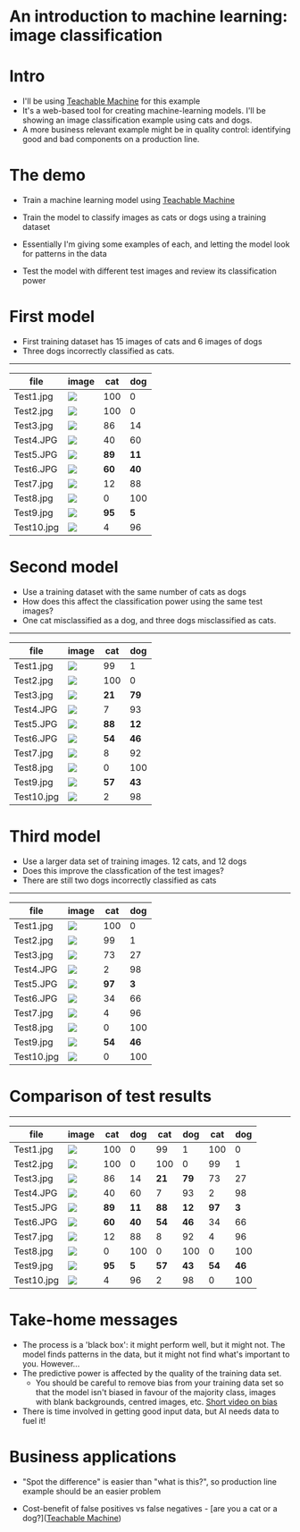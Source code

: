 # An introduction to machine learning: image classification

# Intro

- I'll be using [Teachable Machine](https://teachablemachine.withgoogle.com/train/image) for this example
- It's a web-based tool for creating machine-learning models. I'll be showing an image classification example using cats and dogs.
- A more business relevant example might be in quality control: identifying good and bad components on a production line.

# The demo

- Train a machine learning model using [Teachable Machine](https://teachablemachine.withgoogle.com/train)

- Train the model to classify images as cats or dogs using a training dataset

- Essentially I'm giving some examples of each, and letting the model look for patterns in the data

- Test the model with different test images and review its classification power

# First model

- First training dataset has 15 images of cats and 6 images of dogs
- Three dogs incorrectly classified as cats.

---

| file       | image                               | cat    | dog    |
| ---------- | ----------------------------------- | ------ | ------ |
| Test1.jpg  | ![](../images/test-data/Test1.jpg)  | 100    | 0      |
| Test2.jpg  | ![](../images/test-data/Test2.jpg)  | 100    | 0      |
| Test3.jpg  | ![](../images/test-data/Test3.jpg)  | 86     | 14     |
| Test4.JPG  | ![](../images/test-data/Test4.JPG)  | 40     | 60     |
| Test5.JPG  | ![](../images/test-data/Test5.JPG)  | **89** | **11** |
| Test6.JPG  | ![](../images/test-data/Test6.JPG)  | **60** | **40** |
| Test7.jpg  | ![](../images/test-data/Test7.jpg)  | 12     | 88     |
| Test8.jpg  | ![](../images/test-data/Test8.jpg)  | 0      | 100    |
| Test9.jpg  | ![](../images/test-data/Test9.jpg)  | **95** | **5**  |
| Test10.jpg | ![](../images/test-data/Test10.jpg) | 4      | 96     |

# Second model

- Use a training dataset with the same number of cats as dogs
- How does this affect the classification power using the same test images?
- One cat misclassified as a dog, and three dogs misclassified as cats.

---

| file       | image                               | cat    | dog    |
| ---------- | ----------------------------------- | ------ | ------ |
| Test1.jpg  | ![](../images/test-data/Test1.jpg)  | 99     | 1      |
| Test2.jpg  | ![](../images/test-data/Test2.jpg)  | 100    | 0      |
| Test3.jpg  | ![](../images/test-data/Test3.jpg)  | **21** | **79** |
| Test4.JPG  | ![](../images/test-data/Test4.JPG)  | 7      | 93     |
| Test5.JPG  | ![](../images/test-data/Test5.JPG)  | **88** | **12** |
| Test6.JPG  | ![](../images/test-data/Test6.JPG)  | **54** | **46** |
| Test7.jpg  | ![](../images/test-data/Test7.jpg)  | 8      | 92     |
| Test8.jpg  | ![](../images/test-data/Test8.jpg)  | 0      | 100    |
| Test9.jpg  | ![](../images/test-data/Test9.jpg)  | **57** | **43** |
| Test10.jpg | ![](../images/test-data/Test10.jpg) | 2      | 98     |

# Third model

- Use a larger data set of training images. 12 cats, and 12 dogs
- Does this improve the classfication of the test images?
- There are still two dogs incorrectly classified as cats

---

| file       | image                               | cat    | dog    |
| ---------- | ----------------------------------- | ------ | ------ |
| Test1.jpg  | ![](../images/test-data/Test1.jpg)  | 100    | 0      |
| Test2.jpg  | ![](../images/test-data/Test2.jpg)  | 99     | 1      |
| Test3.jpg  | ![](../images/test-data/Test3.jpg)  | 73     | 27     |
| Test4.JPG  | ![](../images/test-data/Test4.JPG)  | 2      | 98     |
| Test5.JPG  | ![](../images/test-data/Test5.JPG)  | **97** | **3**  |
| Test6.JPG  | ![](../images/test-data/Test6.JPG)  | 34     | 66     |
| Test7.jpg  | ![](../images/test-data/Test7.jpg)  | 4      | 96     |
| Test8.jpg  | ![](../images/test-data/Test8.jpg)  | 0      | 100    |
| Test9.jpg  | ![](../images/test-data/Test9.jpg)  | **54** | **46** |
| Test10.jpg | ![](../images/test-data/Test10.jpg) | 0      | 100    |

# Comparison of test results

---

| file       | image                               | cat    | dog    | cat    | dog    | cat    | dog    |
| ---------- | ----------------------------------- | ------ | ------ | ------ | ------ | ------ | ------ |
| Test1.jpg  | ![](../images/test-data/Test1.jpg)  | 100    | 0      | 99     | 1      | 100    | 0      |
| Test2.jpg  | ![](../images/test-data/Test2.jpg)  | 100    | 0      | 100    | 0      | 99     | 1      |
| Test3.jpg  | ![](../images/test-data/Test3.jpg)  | 86     | 14     | **21** | **79** | 73     | 27     |
| Test4.JPG  | ![](../images/test-data/Test4.JPG)  | 40     | 60     | 7      | 93     | 2      | 98     |
| Test5.JPG  | ![](../images/test-data/Test5.JPG)  | **89** | **11** | **88** | **12** | **97** | **3**  |
| Test6.JPG  | ![](../images/test-data/Test6.JPG)  | **60** | **40** | **54** | **46** | 34     | 66     |
| Test7.jpg  | ![](../images/test-data/Test7.jpg)  | 12     | 88     | 8      | 92     | 4      | 96     |
| Test8.jpg  | ![](../images/test-data/Test8.jpg)  | 0      | 100    | 0      | 100    | 0      | 100    |
| Test9.jpg  | ![](../images/test-data/Test9.jpg)  | **95** | **5**  | **57** | **43** | **54** | **46** |
| Test10.jpg | ![](../images/test-data/Test10.jpg) | 4      | 96     | 2      | 98     | 0      | 100    |

# Take-home messages

- The process is a 'black box': it might perform well, but it might not. The model finds patterns in the data, but it might not find what's important to you. However...
- The predictive power is affected by the quality of the training data set.
  - You should be careful to remove bias from your training data set so that the model isn't biased in favour of the majority class, images with blank backgrounds, centred images, etc. [Short video on bias](https://youtu.be/59bMh59JQDo)
- There is time involved in getting good input data, but AI needs data to fuel it!

# Business applications

- "Spot the difference" is easier than "what is this?", so production line example should be an easier problem

- Cost-benefit of false positives vs false negatives - [are you a cat or a dog?]([Teachable Machine](https://teachablemachine.withgoogle.com/models/GnT5TW_bO/))
